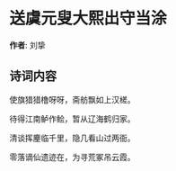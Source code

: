 # 送虞元叟大熙出守当涂

**作者**: 刘挚

## 诗词内容

使旗猎猎橹呀呀，斋舫飘如上汉槎。

待得江南鲈作鲙，暂从辽海鹤归家。

清谈挥麈临千里，隐几看山过两衙。

零落谪仙遗迹在，为寻荒冢吊云霞。

